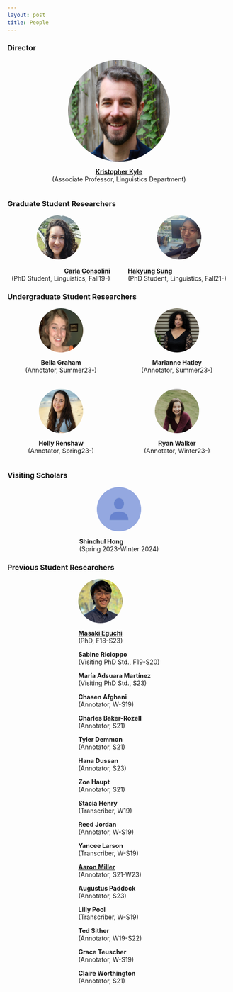 ```yaml
---
layout: post
title: People
---
```


### Director

<div style="display: flex; flex-direction: column; align-items: center;">
  <div style="height: 230px; width: 230px; overflow: hidden; border-radius: 50%;">
    <img src="images/Kyle_Bio.jpg" style="height: 100%;">
  </div>
  <p style="text-align: center;">
    <a href="https://kristopherkyle.github.io/professional-webpage/" target="_blank">
      <strong>Kristopher Kyle</strong>
    </a><br>(Associate Professor, Linguistics Department)
  </p>
</div>

### Graduate Student Researchers

<div style="display: flex; justify-content: center;">
  <div style="flex: 1; padding-right: 20px; text-align: right;">
    <a href="https://www.carlaconsolini.com/" target="_blank">
      <div style="height: 100px; width: 100px; overflow: hidden; border-radius: 50%; margin: 0 auto;">
        <img src="images/carla.png" style="height: 100%;">
      </div>
    <br>
    <strong>Carla Consolini</strong>
    <br>
    </a>
    <span>(PhD Student, Linguistics, Fall19-)</span>
  </div>
  <div style="flex: 1; padding-left: 20px; text-align: left;">
    <a href="https://hksung.github.io/" target="_blank">
      <div style="height: 100px; width: 100px; overflow: hidden; border-radius: 50%; margin: 0 auto;">
        <img src="images/hakyung_bio_pic.jpeg" style="height: 100%;">
      </div>
    <br>
    <strong>Hakyung Sung</strong>
    <br>
    </a>      
    <span>(PhD Student, Linguistics, Fall21-)</span>
  </div>
</div>

### Undergraduate Student Researchers

<div style="display: flex; flex-direction: column; gap: 20px;">
    <div style="display: flex; justify-content: center; gap: 20px;">
        <div style="flex: 1; text-align: center;">
            <div style="height: 100px; width: 100px; overflow: hidden; border-radius: 50%; margin: 0 auto;">
                <img src="images/bg-edit.jpeg" style="height: 100%;">
            </div>
            <p><strong>Bella Graham</strong><br>(Annotator, Summer23-)</p>
        </div>
        <div style="flex: 1; text-align: center;">
            <div style="height: 100px; width: 100px; overflow: hidden; border-radius: 50%; margin: 0 auto;">
                <img src="images/mh-edit.png" style="height: 100%;">
            </div>
            <p><strong>Marianne Hatley</strong><br>(Annotator, Summer23-)</p>
        </div>
    </div>
    <div style="display: flex; justify-content: center; gap: 20px;">
        <div style="flex: 1; text-align: center;">
            <div style="height: 100px; width: 100px; overflow: hidden; border-radius: 50%; margin: 0 auto;">
                <img src="images/holly.jpg" style="height: 100%;">
            </div>
            <p><strong>Holly Renshaw</strong><br>(Annotator, Spring23-)</p>
        </div>
        <div style="flex: 1; text-align: center;">
            <div style="height: 100px; width: 100px; overflow: hidden; border-radius: 50%; margin: 0 auto;">
                <img src="images/ryan.jpg" style="height: 100%;">
            </div>
            <p><strong>Ryan Walker</strong><br>(Annotator, Winter23-)</p>
        </div>
    </div>
</div>

### Visiting Scholars

<div style="text-align: left; width: fit-content; margin: 0 auto;">
    <div style="height: 100px; width: 100px; overflow: hidden; border-radius: 50%; margin: 0 auto;">
        <img src="images/basic.png" style="height: 100%;">
    </div>
    <p><strong>Shinchul Hong</strong><br>(Spring 2023-Winter 2024)</p>
</div>

### Previous Student Researchers

<div style="text-align: left; width: fit-content; margin: 0 auto;">
  <div style="height: 100px; width: 100px; overflow: hidden; border-radius: 50%; margin-bottom: 10px;">
    <img src="images/masaki_2023-edit.jpg" style="height: 100%;">
  </div>
  <p>
    <a href="https://masakieguchi.weebly.com/" target="_blank"><strong>Masaki Eguchi</strong></a><br>
    (PhD, F18-S23)
  </p>
  
  <strong>Sabine Ricioppo</strong><br>
  (Visiting PhD Std., F19-S20)<br>

  <strong>María Adsuara Martínez</strong><br>
  (Visiting PhD Std., S23)<br>

  <strong>Chasen Afghani</strong><br>
  (Annotator, W-S19)<br>

  <strong>Charles Baker-Rozell</strong><br>
  (Annotator, S21)<br>

  <strong>Tyler Demmon</strong><br>
  (Annotator, S21)<br>

  <strong>Hana Dussan</strong><br>
  (Annotator, S23)<br>

  <strong>Zoe Haupt</strong><br>
  (Annotator, S21)<br>

  <strong>Stacia Henry</strong><br>
  (Transcriber, W19)<br>

  <strong>Reed Jordan</strong><br>
  (Annotator, W-S19)<br>

  <strong>Yancee Larson</strong><br>
  (Transcriber, W-S19)<br>

  <strong><a href="https://amille929.github.io" target="_blank">Aaron Miller</a></strong><br>
  (Annotator, S21-W23)<br>

  <strong>Augustus Paddock</strong><br>
  (Annotator, S23)<br>

  <strong>Lilly Pool</strong><br>
  (Transcriber, W-S19)<br>

  <strong>Ted Sither</strong><br>
  (Annotator, W19-S22)<br>

  <strong>Grace Teuscher</strong><br>
  (Annotator, W-S19)<br>

  <strong>Claire Worthington</strong><br> 
  (Annotator, S21)<br>
</div>

